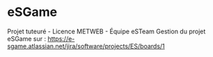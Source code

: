 # eSGame
Projet tuteuré - Licence METWEB - Équipe eSTeam
Gestion du projet eSGame sur : https://e-sgame.atlassian.net/jira/software/projects/ES/boards/1
